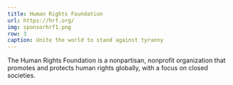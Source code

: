 ```yaml
---
title: Human Rights Foundation
url: https://hrf.org/
img: sponsorhrf1.png
row: 3
caption: Unite the world to stand against tyranny
---
```


The Human Rights Foundation is a nonpartisan, nonprofit organization that promotes and protects human rights globally, with a focus on closed societies.